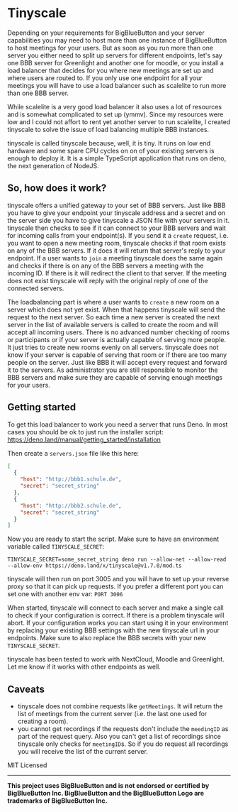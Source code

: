 # Tinyscale

Depending on your requirements for BigBlueButton and your server capabilities
you may need to host more than one instance of BigBlueButton to host meetings
for your users. But as soon as you run more than one server you either need to
split up servers for different endpoints, let's say one BBB server for
Greenlight and another one for moodle, or you install a load balancer that
decides for you where new meetings are set up and where users are routed to. If
you only use one endpoint for all your meetings you will have to use a load
balancer such as scalelite to run more than one BBB server.

While scalelite is a very good load balancer it also uses a lot of resources and
is somewhat complicated to set up (ymmv). Since my resources were low and I
could not affort to rent yet another server to run scalelite, I created
tinyscale to solve the issue of load balancing multiple BBB instances.

tinyscale is called tinyscale because, well, it is tiny. It runs on low end
hardware and some spare CPU cycles on on of your existing servers is enough to
deploy it. It is a simple TypeScript application that runs on deno, the next
generation of NodeJS.

## So, how does it work?

tinyscale offers a unified gateway to your set of BBB servers. Just like BBB you
have to give your endpoint your tinyscale address and a secret and on the server
side you have to give tinyscale a JSON file with your servers in it. tinyscale
then checks to see if it can connect to your BBB servers and wait for incoming
calls from your endpoint(s). If you send it a `create` request, i.e. you want to
open a new meeting room, tinyscale checks if that room exists on any of the BBB
servers. If it does it will return that server's reply to your endpoint. If a
user wants to `join` a meeting tinyscale does the same again and checks if there
is on any of the BBB servers a meeting with the incoming ID. If there is it will
redirect the client to that server. If the meeting does not exist tinyscale will
reply with the original reply of one of the connected servers.

The loadbalancing part is where a user wants to `create` a new room on a server
which does not yet exist. When that happens tinyscale will send the request to
the next server. So each time a new server is created the next server in the
list of available servers is called to create the room and will accept all
incoming users. There is no advanced number checking of rooms or participants or
if your server is actually capable of serving more people. It just tries to
create new rooms evenly on all servers. tinyscale does not know if your server
is capable of serving that room or if there are too many people on the server.
Just like BBB it will accept every request and forward it to the servers. As
administrator you are still responsible to monitor the BBB servers and make sure
they are capable of serving enough meetings for your users.

## Getting started

To get this load balancer to work you need a server that runs Deno. In most
cases you should be ok to just run the installer script:
https://deno.land/manual/getting_started/installation

Then create a `servers.json` file like this here:

```json
[
  {
    "host": "http://bbb1.schule.de",
    "secret": "secret_string"
  },
  {
    "host": "http://bbb2.schule.de",
    "secret": "secret_string"
  }
]
```

Now you are ready to start the script. Make sure to have an environment variable
called `TINYSCALE_SECRET`:

    TINYSCALE_SECRET=some_secret_string deno run --allow-net --allow-read --allow-env https://deno.land/x/tinyscale@v1.7.0/mod.ts

tinyscale will then run on port 3005 and you will have to set up your reverse
proxy so that it can pick up requests. If you prefer a different port you can
set one with another env var: `PORT 3006`

When started, tinyscale will connect to each server and make a single call to
check if your configuration is correct. If there is a problem tinyscale will
abort. If your configuration works you can start using it in your environment by
replacing your existing BBB settings with the new tinyscale url in your
endpoints. Make sure to also replace the BBB secrets with your new
`TINYSCALE_SECRET`.

tinyscale has been tested to work with NextCloud, Moodle and Greenlight. Let me
know if it works with other endpoints as well.

## Caveats

- tinyscale does not combine requests like `getMeetings`. It will return the
  list of meetings from the current server (i.e. the last one used for creating
  a room).
- you cannot get recordings if the requests don't include the `meedingID` as
  part of the request query. Also you can't get a list of recordings since
  tinyscale only checks for `meetingID`s. So if you do request all recordings
  you will receive the list of the current server.

MIT Licensed

---

**This project uses BigBlueButton and is not endorsed or certified by
BigBlueButton Inc. BigBlueButton and the BigBlueButton Logo are trademarks of
BigBlueButton Inc.**
